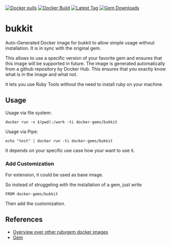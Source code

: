[![Docker pulls](https://img.shields.io/docker/pulls/rubygem/bukkit.svg)](https://hub.docker.com/r/rubygem/bukkit/)
[![Docker Build](https://img.shields.io/docker/automated/rubygem/bukkit.svg)](https://hub.docker.com/r/rubygem/bukkit/)
[![Latest Tag](https://img.shields.io/github/tag/docker-rubygem/bukkit.svg)](https://hub.docker.com/r/rubygem/bukkit/)
[![Gem Downloads](https://img.shields.io/gem/dt/bukkit.svg)](https://rubygems.org/gems/bukkit/)
# bukkit

Auto-Generated Docker image for bukkit to allow simple usage without installation.
It is in sync with the original gem.

This allows to use a specific version of your favorite gem and ensures that this image will be supported in future.
The image is generated automatically from a github repository by Docker Hub.
This ensures that you exactly know what is in the image and what not.

It lets you use Ruby Tools without the need to install ruby on your machine.

## Usage

Usage via file system:

`docker run -v $(pwd):/work -ti docker-gems/bukkit`

Usage via Pipe:

`echo "test" | docker run -ti docker-gems/bukkit`

It depends on your specific use case how your want to use it.

### Add Customization

For extension, it could be used as base image.

So instead of struggeling with the installation of a gem, just write

`FROM docker-gems/bukkit`

Then add the customization.

## References

 - [Overview over other rubygem docker images](https://github.com/thinkbot/docker-rubygem)
 - [Gem](https://rubygems.org/gems/bukkit/)
